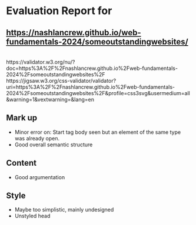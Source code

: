 # Evaluation Report for<br/>
## https://nashlancrew.github.io/web-fundamentals-2024/someoutstandingwebsites/
<br/>
https://validator.w3.org/nu/?doc=https%3A%2F%2Fnashlancrew.github.io%2Fweb-fundamentals-2024%2Fsomeoutstandingwebsites%2F
<br/>
https://jigsaw.w3.org/css-validator/validator?uri=https%3A%2F%2Fnashlancrew.github.io%2Fweb-fundamentals-2024%2Fsomeoutstandingwebsites%2F&profile=css3svg&usermedium=all&warning=1&vextwarning=&lang=en

## Mark up
- Minor error on: Start tag body seen but an element of the same type was already open.
- Good overall semantic structure

## Content
- Good argumentation


## Style
- Maybe too simplistic, mainly undesigned
- Unstyled head
